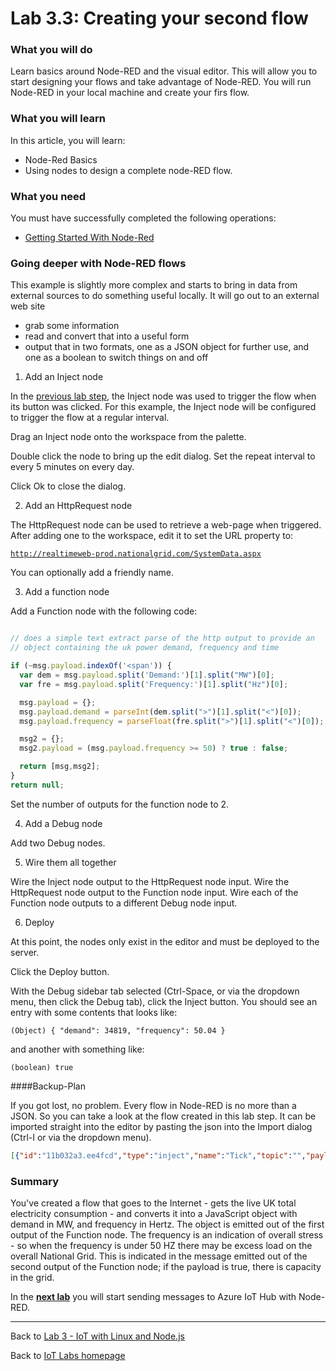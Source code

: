 # Lab 3.3: Creating your second flow

### What you will do
Learn basics around Node-RED and the visual editor. This will allow you to start designing your flows and take advantage of Node-RED. You will run Node-RED in your local machine and create your firs flow. 

### What you will learn
In this article, you will learn:
* Node-Red Basics
* Using nodes to design a complete node-RED flow.

### What you need
You must have successfully completed the following operations:

* [Getting Started With Node-Red](/content/lab-3-1-getting-started-with-node-red)

### Going deeper with Node-RED flows

This example is slightly more complex and starts to bring in data from external sources to do something useful locally.
It will go out to an external web site
* grab some information
* read and convert that into a useful form
* output that in two formats, one as a JSON object for further use, and one as a boolean to switch things on and off

1. Add an Inject node
 
 In the [previous lab step](/content/lab-3-2-creating-your-first-flow.md), the Inject node was used to trigger the flow when its button was clicked. For this example, the Inject node will be configured to trigger the flow at a regular interval.
 
 Drag an Inject node onto the workspace from the palette.
 
 Double click the node to bring up the edit dialog. Set the repeat interval to every 5 minutes on every day.
 
 Click Ok to close the dialog.

2. Add an HttpRequest node
 
 The HttpRequest node can be used to retrieve a web-page when triggered.
 After adding one to the workspace, edit it to set the URL property to:

 <code>http://realtimeweb-prod.nationalgrid.com/SystemData.aspx</code>

 You can optionally add a friendly name.

3. Add a function node

 Add a Function node with the following code:

  ```javascript
  
  // does a simple text extract parse of the http output to provide an
  // object containing the uk power demand, frequency and time
  
  if (~msg.payload.indexOf('<span')) {
    var dem = msg.payload.split('Demand:')[1].split("MW")[0];
    var fre = msg.payload.split('Frequency:')[1].split("Hz")[0];

    msg.payload = {};
    msg.payload.demand = parseInt(dem.split(">")[1].split("<")[0]);
    msg.payload.frequency = parseFloat(fre.split(">")[1].split("<")[0]);

    msg2 = {};
    msg2.payload = (msg.payload.frequency >= 50) ? true : false;

    return [msg,msg2];
  }
  return null;
  ```

  Set the number of outputs for the function node to 2.

4. Add a Debug node

  Add two Debug nodes.

5. Wire them all together

  Wire the Inject node output to the HttpRequest node input.
  Wire the HttpRequest node output to the Function node input.
  Wire each of the Function node outputs to a different Debug node input.

6. Deploy
  
  At this point, the nodes only exist in the editor and must be deployed to the server.

  Click the Deploy button.

  With the Debug sidebar tab selected (Ctrl-Space, or via the dropdown menu, then click the Debug tab), click the Inject button. You should see an entry with some contents that looks like:

  <code>(Object) { "demand": 34819, "frequency": 50.04 }</code>

  and another with something like:

  <code>(boolean) true</code>


####Backup-Plan

If you got lost, no problem. Every flow in Node-RED is no more than a JSON. So you can take a look at the flow created in this lab step. It can be imported straight into the editor by pasting the json into the Import dialog (Ctrl-I or via the dropdown menu).

 ```json
[{"id":"11b032a3.ee4fcd","type":"inject","name":"Tick","topic":"","payload":"","repeat":"","crontab":"*/5 * * * *","once":false,"x":161,"y":828,"z":"6480e14.f9b7f2","wires":[["a2b3542e.5d4ca8"]]},{"id":"a2b3542e.5d4ca8","type":"http request","name":"UK Power","method":"GET","url":"http://realtimeweb-prod.nationalgrid.com/SystemData.aspx","x":301,"y":828,"z":"6480e14.f9b7f2","wires":[["2631e2da.d9ce1e"]]},{"id":"2631e2da.d9ce1e","type":"function","name":"UK Power Demand","func":"// does a simple text extract parse of the http output to provide an\n// object containing the uk power demand, frequency and time\n\nif (~msg.payload.indexOf('<span')) {\n    var dem = msg.payload.split('Demand:')[1].split(\"MW\")[0];\n    var fre = msg.payload.split('Frequency:')[1].split(\"Hz\")[0];\n\n    msg.payload = {};\n    msg.payload.demand = parseInt(dem.split(\">\")[1].split(\"<\")[0]);\n    msg.payload.frequency = parseFloat(fre.split(\">\")[1].split(\"<\")[0]);\n    \n    msg2 = {};\n    msg2.payload = (msg.payload.frequency >= 50) ? true : false;\n\n    return [msg,msg2];\n}\n\nreturn null;","outputs":"2","valid":true,"x":478,"y":828,"z":"6480e14.f9b7f2","wires":[["8e56f4d3.71a908"],["cd84371b.327bc8"]]},{"id":"8e56f4d3.71a908","type":"debug","name":"","active":true,"complete":false,"x":678,"y":798,"z":"6480e14.f9b7f2","wires":[]},{"id":"cd84371b.327bc8","type":"debug","name":"","active":true,"complete":false,"x":679,"y":869,"z":"6480e14.f9b7f2","wires":[]}]
  ```


### Summary
You've created a flow that goes to the Internet - gets the live UK total electricity consumption - and converts it into a JavaScript object with demand in MW, and frequency in Hertz.
The object is emitted out of the first output of the Function node.
The frequency is an indication of overall stress - so when the frequency is under 50 HZ there may be excess load on the overall National Grid. This is indicated in the message emitted out of the second output of the Function node; if the payload is true, there is capacity in the grid.

In the **[next lab][nextlab]** you will start sending messages to Azure IoT Hub with Node-RED.

---

Back to [Lab 3 - IoT with Linux and Node.js](/content/lab-3-linux-iot-node-red.md)

Back to [IoT Labs homepage](/readme.md)

[nextlab]: /content/lab-3-4-azure-iot-hub-examples.md
